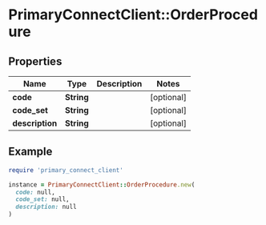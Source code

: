 # PrimaryConnectClient::OrderProcedure

## Properties

| Name | Type | Description | Notes |
| ---- | ---- | ----------- | ----- |
| **code** | **String** |  | [optional] |
| **code_set** | **String** |  | [optional] |
| **description** | **String** |  | [optional] |

## Example

```ruby
require 'primary_connect_client'

instance = PrimaryConnectClient::OrderProcedure.new(
  code: null,
  code_set: null,
  description: null
)
```

